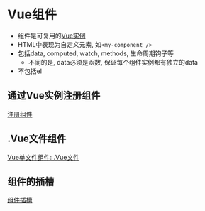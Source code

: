 # Vue组件

- 组件是可复用的[Vue实例](Vue_Instance.md)
- HTML中表现为自定义元素, 如`<my-component />`
- 包括data, computed, watch, methods, 生命周期钩子等
  - 不同的是, data必须是函数, 保证每个组件实例都有独立的data 
- 不包括el

## 通过Vue实例注册组件

[注册组件](Vue_Register_Component.md)

## .Vue文件组件

[Vue单文件组件: .Vue文件](Vue_Single_File_Component.md)

## 组件的插槽

[组件插槽](Vue_Component_Slot.md)
